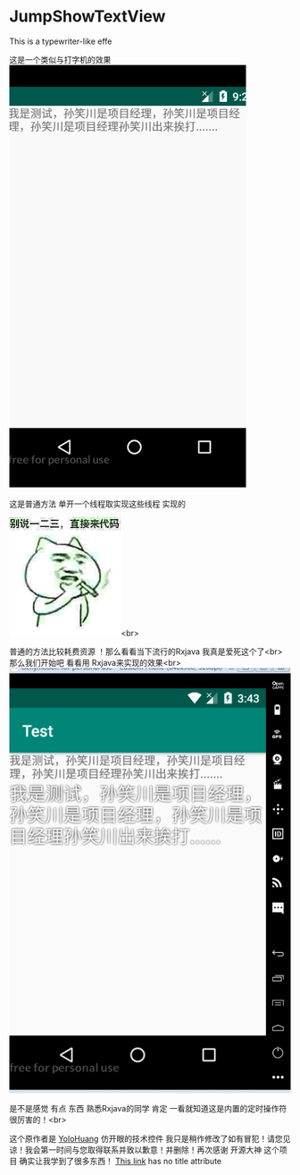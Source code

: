 # JumpShowTextView
This is a typewriter-like effe

这是一个类似与打字机的效果 
![image](https://github.com/cooek/JumpShowTextView/blob/master/Test.gif)


这是普通方法 单开一个线程取实现这些线程 实现的



![image](https://github.com/cooek/JumpShowTextView/blob/master/3994917-cd3c64eb6fa97663.jpg)<br\>
 
 
  普通的方法比较耗费资源 ！那么看看当下流行的Rxjava 我真是爱死这个了<br\>
那么我们开始吧 看看用 Rxjava来实现的效果<br\>
![image](https://github.com/cooek/JumpShowTextView/blob/master/test2.gif)

是不是感觉 有点 东西 熟悉Rxjava的同学 肯定 一看就知道这是内置的定时操作符 很厉害的！<br\>

这个原作者是 [YoloHuang](https://github.com/YoloHuang) 仿开眼的技术控件 我只是稍作修改了如有冒犯！请您见谅！我会第一时间与您取得联系并致以歉意！并删除！再次感谢 开源大神 这个项目 确实让我学到了很多东西！
[This link](http://example.net/) has no title attribute
